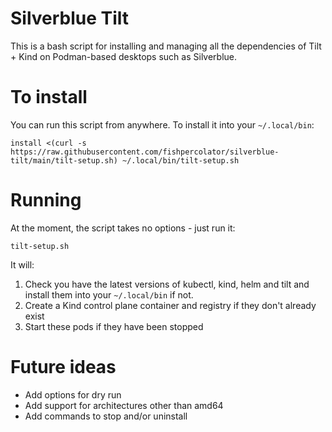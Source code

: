 # Silverblue Tilt

This is a bash script for installing and managing all the dependencies of Tilt + Kind on Podman-based desktops such as Silverblue.

# To install

You can run this script from anywhere. To install it into your `~/.local/bin`:

```
install <(curl -s https://raw.githubusercontent.com/fishpercolator/silverblue-tilt/main/tilt-setup.sh) ~/.local/bin/tilt-setup.sh
```

# Running

At the moment, the script takes no options - just run it:

```
tilt-setup.sh
```

It will:

1. Check you have the latest versions of kubectl, kind, helm and tilt and install them into your `~/.local/bin` if not.
2. Create a Kind control plane container and registry if they don't already exist
3. Start these pods if they have been stopped

# Future ideas

* Add options for dry run
* Add support for architectures other than amd64
* Add commands to stop and/or uninstall
